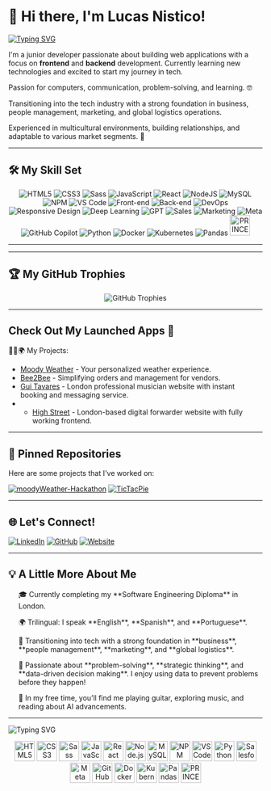# 👋 Hi there, I'm Lucas Nistico!

[![Typing SVG](https://readme-typing-svg.herokuapp.com?font=Fira+Code&size=28&duration=4000&color=00C4CC&center=true&vCenter=true&width=600&lines=Junior+Developer+🌱;Data+Science+Enthusiast+📊;AI+Explorer+🤖;Problem+Solver+🧠;Software+Engineer+in+Training+👨‍💻;Strategic+Thinker+🧩;Creative+Inventor+💡;Team+Player+🤝;Always+Learning+🚀;Let's+Connect!+🌐)](https://github.com/Lucasnistico)


I'm a junior developer passionate about building web applications with a focus on **frontend** and **backend** development. Currently learning new technologies and excited to start my journey in tech.

Passion for computers, communication, problem-solving, and learning. 🤓

Transitioning into the tech industry with a strong foundation in business, people management, marketing, and global logistics operations.

Experienced in multicultural environments, building relationships, and adaptable to various market segments. 🌱

---

## 🛠️ My Skill Set

<div align="center" class="skills">
    <img src="https://img.shields.io/badge/HTML5-%23E34F26.svg?style=for-the-badge&logo=html5&logoColor=white" alt="HTML5" />
    <img src="https://img.shields.io/badge/CSS3-%231572B6.svg?style=for-the-badge&logo=css3&logoColor=white" alt="CSS3" />
    <img src="https://img.shields.io/badge/Sass-%23CC6699.svg?style=for-the-badge&logo=sass&logoColor=white" alt="Sass" />
    <img src="https://img.shields.io/badge/JavaScript-%23323330.svg?style=for-the-badge&logo=javascript&logoColor=%23F7DF1E" alt="JavaScript" />
    <img src="https://img.shields.io/badge/React-%2361DAFB.svg?style=for-the-badge&logo=react&logoColor=white" alt="React" />
    <img src="https://img.shields.io/badge/Node.js-%2343853D.svg?style=for-the-badge&logo=node.js&logoColor=white" alt="NodeJS" />
    <img src="https://img.shields.io/badge/MySQL-%234479A1.svg?style=for-the-badge&logo=mysql&logoColor=white" alt="MySQL" />
    <img src="https://img.shields.io/badge/NPM-%23CB3837.svg?style=for-the-badge&logo=npm&logoColor=white" alt="NPM" />
    <img src="https://img.shields.io/badge/VS%20Code-%23007ACC.svg?style=for-the-badge&logo=visual-studio-code&logoColor=white" alt="VS Code" />
    <img src="https://img.shields.io/badge/Frontend-%23FF5733.svg?style=for-the-badge&logo=appveyor" alt="Front-end" />
    <img src="https://img.shields.io/badge/Backend-%230A66C2.svg?style=for-the-badge&logo=appveyor" alt="Back-end" />
    <img src="https://img.shields.io/badge/DevOps-%23039BE5.svg?style=for-the-badge&logo=appveyor" alt="DevOps" />
    <img src="https://img.shields.io/badge/Responsive%20Design-%234CAF50.svg?style=for-the-badge&logo=appveyor" alt="Responsive Design" />
    <img src="https://img.shields.io/badge/Deep%20Learning-%2320232a.svg?style=for-the-badge&logo=deeplearningdotai&logoColor=white" alt="Deep Learning" />
    <img src="https://img.shields.io/badge/GPT-%2300A67E.svg?style=for-the-badge&logo=openai&logoColor=white" alt="GPT" />
    <img src="https://img.shields.io/badge/Sales-%23FF6F00.svg?style=for-the-badge&logo=salesforce&logoColor=white" alt="Sales" />
    <img src="https://img.shields.io/badge/Marketing-%231DA1F2.svg?style=for-the-badge&logo=marketo&logoColor=white" alt="Marketing" />
    <img src="https://img.shields.io/badge/Meta-%230076D6.svg?style=for-the-badge&logo=meta&logoColor=white" alt="Meta" />
    <img src="https://img.shields.io/badge/GitHub%20Copilot-%2312100E.svg?style=for-the-badge&logo=github&logoColor=white&labelColor=blue" alt="GitHub Copilot" />
    <img src="https://img.shields.io/badge/Python-%233776AB.svg?style=for-the-badge&logo=python&logoColor=white" alt="Python" />
    <img src="https://img.shields.io/badge/Docker-%232496ED.svg?style=for-the-badge&logo=docker&logoColor=white" alt="Docker" />
    <img src="https://img.shields.io/badge/Kubernetes-%23326CE5.svg?style=for-the-badge&logo=kubernetes&logoColor=white" alt="Kubernetes" />
    <img src="https://img.shields.io/badge/Pandas-%23150458.svg?style=for-the-badge&logo=pandas&logoColor=white" alt="Pandas" />
    <img src="https://img.icons8.com/color/48/000000/project-management.png" alt="PRINCE2 Cert" width="40" height="40"/>
</div>

---


---

## 🏆 My GitHub Trophies

<div align="center" class="trophies">
  <img src="https://github-profile-trophy.vercel.app/?username=Lucasnistico&theme=onedark&row=1&margin-w=15" alt="GitHub Trophies" class="trophies__card"/>
</div>

---
## Check Out My Launched Apps 🚀

🧑‍🚀🌍 My Projects:

- <a href="https://moodyweather.lucasnistico.com" target="_blank" rel="noopener noreferrer">Moody Weather</a> - Your personalized weather experience.
- <a href="https://bee2bee.lucasnistico.com" target="_blank" rel="noopener noreferrer">Bee2Bee</a> - Simplifying orders and management for vendors.
- <a href="https://www.guitavares.com" target="_blank" rel="noopener noreferrer">Gui Tavares</a> - London professional musician website with instant booking and messaging service.
- - <a href="https://www.brazilhighstreet.com" target="_blank" rel="noopener noreferrer">High Street</a> - London-based digital forwarder website with fully working frontend.
---
## 📌 Pinned Repositories

Here are some projects that I've worked on:

[![moodyWeather-Hackathon](https://github-readme-stats.vercel.app/api/pin/?username=Lucasnistico&repo=moodyWeather-Hackathon&theme=transparent)](https://github.com/Lucasnistico/moodyWeather-Hackathon)
[![TicTacPie](https://github-readme-stats.vercel.app/api/pin/?username=Lucasnistico&repo=TicTacPie&theme=transparent)](https://github.com/Lucasnistico/TicTacPie)

---

## 🌐 Let's Connect!

[![LinkedIn](https://img.shields.io/badge/LinkedIn-%230A66C2.svg?style=for-the-badge&logo=linkedin&logoColor=white)](https://linkedin.com/in/lucasnistico)
[![GitHub](https://img.shields.io/badge/GitHub-%2312100E.svg?style=for-the-badge&logo=github&logoColor=white)](https://github.com/Lucasnistico)
[![Website](https://img.shields.io/badge/Website-%23000000.svg?style=for-the-badge&logo=About.me&logoColor=white)](https://www.lucasnistico.com)

---

## 💡 A Little More About Me

<div style="text-align: left; margin-left: 20px;">
  <p>🎓 Currently completing my **Software Engineering Diploma** in London.</p>
  <p>🌍 Trilingual: I speak **English**, **Spanish**, and **Portuguese**.</p>
  <p>💼 Transitioning into tech with a strong foundation in **business**, **people management**, **marketing**, and **global logistics**.</p>
  <p>🧠 Passionate about **problem-solving**, **strategic thinking**, and **data-driven decision making**. I enjoy using data to prevent problems before they happen!</p>
  <p>🎸 In my free time, you’ll find me playing guitar, exploring music, and reading about AI advancements.</p>
</div>

---

![Typing SVG](https://readme-typing-svg.demolab.com/?lines=Thank+You!;Gracias!;Merci!;Danke!;Grazie!;Arigato!;Obrigado!;Grazie!;Spasibo!;Dhanyavaad!;Xiexie!;Shukran!;Kamsahamnida!;Děkuji!;Efharisto!;Asante!;Toda!;Dziękuję!;Takk!;Gracias!;Thank+You!&center=true&width=900&height=120&color=FF5733&pause=50&fontSize=300)


<div align="center">
    <img src="https://cdn.jsdelivr.net/gh/devicons/devicon/icons/html5/html5-original.svg" alt="HTML5" width="40" height="40"/>
    <img src="https://cdn.jsdelivr.net/gh/devicons/devicon/icons/css3/css3-original.svg" alt="CSS3" width="40" height="40"/>
    <img src="https://cdn.jsdelivr.net/gh/devicons/devicon/icons/sass/sass-original.svg" alt="Sass" width="40" height="40"/>
    <img src="https://cdn.jsdelivr.net/gh/devicons/devicon/icons/javascript/javascript-original.svg" alt="JavaScript" width="40" height="40"/>
    <img src="https://cdn.jsdelivr.net/gh/devicons/devicon/icons/react/react-original.svg" alt="React" width="40" height="40"/>
    <img src="https://cdn.jsdelivr.net/gh/devicons/devicon/icons/nodejs/nodejs-original.svg" alt="Node.js" width="40" height="40"/>
    <img src="https://cdn.jsdelivr.net/gh/devicons/devicon/icons/mysql/mysql-original.svg" alt="MySQL" width="40" height="40"/>
    <img src="https://cdn.jsdelivr.net/gh/devicons/devicon/icons/npm/npm-original-wordmark.svg" alt="NPM" width="40" height="40"/>
    <img src="https://cdn.jsdelivr.net/gh/devicons/devicon/icons/vscode/vscode-original.svg" alt="VS Code" width="40" height="40"/>
    <img src="https://cdn.jsdelivr.net/gh/devicons/devicon/icons/python/python-original.svg" alt="Python" width="40" height="40"/>
    <img src="https://cdn.jsdelivr.net/gh/devicons/devicon/icons/salesforce/salesforce-original.svg" alt="Salesforce" width="40" height="40"/> 
    <img src="https://cdn.jsdelivr.net/gh/devicons/devicon/icons/facebook/facebook-original.svg" alt="Meta" width="40" height="40"/> 
    <img src="https://cdn.jsdelivr.net/gh/devicons/devicon/icons/github/github-original.svg" alt="GitHub Copilot" width="40" height="40"/>
    <img src="https://cdn.jsdelivr.net/gh/devicons/devicon/icons/docker/docker-original.svg" alt="Docker" width="40" height="40"/>
    <img src="https://cdn.jsdelivr.net/gh/devicons/devicon/icons/kubernetes/kubernetes-plain.svg" alt="Kubernetes" width="40" height="40"/>
    <img src="https://cdn.jsdelivr.net/gh/devicons/devicon/icons/pandas/pandas-original.svg" alt="Pandas" width="40" height="40"/>
    <img src="https://img.icons8.com/color/48/000000/project-management.png" alt="PRINCE2 Cert" width="40" height="40"/>
</div>


